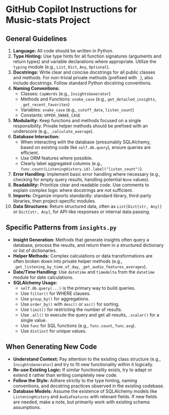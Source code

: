 # GitHub Copilot Instructions for Music-stats Project

## General Guidelines

1.  **Language:** All code should be written in Python.
2.  **Type Hinting:** Use type hints for all function signatures (arguments and return types) and variable declarations where appropriate. Utilize the `typing` module (e.g., `List`, `Dict`, `Any`, `Optional`).
3.  **Docstrings:** Write clear and concise docstrings for all public classes and methods. For non-trivial private methods (prefixed with `_`), also include docstrings. Follow standard Python docstring conventions.
4.  **Naming Conventions:**
    - Classes: `CapWords` (e.g., `InsightsGenerator`)
    - Methods and Functions: `snake_case` (e.g., `get_detailed_insights`, `_get_recent_favorites`)
    - Variables: `snake_case` (e.g., `cutoff_date`, `listen_count`)
    - Constants: `UPPER_SNAKE_CASE`
5.  **Modularity:** Keep functions and methods focused on a single responsibility. Private helper methods should be prefixed with an underscore (e.g., `_calculate_average`).
6.  **Database Interaction:**
    - When interacting with the database (presumably SQLAlchemy, based on existing code like `self.db.query`), ensure queries are efficient.
    - Use ORM features where possible.
    - Clearly label aggregated columns (e.g., `func.count(ListeningHistory.id).label("listen_count")`).
7.  **Error Handling:** Implement basic error handling where necessary (e.g., checking for empty query results, handling potential `None` values).
8.  **Readability:** Prioritize clear and readable code. Use comments to explain complex logic where docstrings are not sufficient.
9.  **Imports:** Organize imports standardly: standard library, third-party libraries, then project-specific modules.
10. **Data Structures:** Return structured data, often as `List[Dict[str, Any]]` or `Dict[str, Any]`, for API-like responses or internal data passing.

## Specific Patterns from `insights.py`

- **Insight Generation:** Methods that generate insights often query a database, process the results, and return them in a structured dictionary or list of dictionaries.
- **Helper Methods:** Complex calculations or data transformations are often broken down into private helper methods (e.g., `_get_listening_by_time_of_day`, `_get_audio_features_averages`).
- **Date/Time Handling:** Use `datetime` and `timedelta` from the `datetime` module for date calculations.
- **SQLAlchemy Usage:**
  - `self.db.query(...)` is the primary way to build queries.
  - Use `filter()` for WHERE clauses.
  - Use `group_by()` for aggregations.
  - Use `order_by()` with `desc()` or `asc()` for sorting.
  - Use `limit()` for restricting the number of results.
  - Use `.all()` to execute the query and get all results, `.scalar()` for a single value.
  - Use `func` for SQL functions (e.g., `func.count`, `func.avg`).
  - Use `distinct` for unique values.

## When Generating New Code

- **Understand Context:** Pay attention to the existing class structure (e.g., `InsightsGenerator`) and try to fit new functionality within it logically.
- **Re-use Existing Logic:** If similar functionality exists, try to adapt or extend it rather than writing completely new code.
- **Follow the Style:** Adhere strictly to the type hinting, naming conventions, and docstring practices observed in the existing codebase.
- **Database Models:** Assume the existence of SQLAlchemy models like `ListeningHistory` and `AudioFeatures` with relevant fields. If new fields are needed, make a note, but primarily work with existing schema assumptions.
